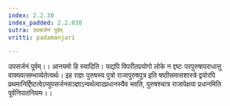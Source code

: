 ```yaml
---
index: 2.2.30
index_padded: 2.2.030
sutra: उपसर्जनं पूर्वम्
vritti: padamanjari

---
```

उपसर्जनं पूर्वम्।। आनयमो हि स्यादिति। यद्यपि विपरीतप्रयोगो लोके न द्दष्टः परपुरुषापराधात्तु वाक्यवत्सम्भाव्येतेत्यर्थः। इह राज्ञः पुरुषस्य पुत्रो राजापुरुषपुत्र इति षष्ठीसमासशास्त्रे द्वयोरपि प्रथमानिर्द्दिष्टत्वेऽप्युपसर्जनसञ्ज्ञाऽन्वर्थत्वादप्रधानस्यैव भवति, पुरुषश्चात्र राजापेक्षया प्रधानमिति पूर्वनिपातनियमः।।